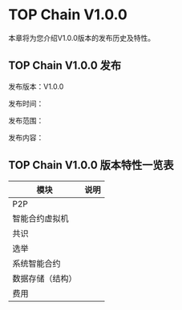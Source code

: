 



# TOP Chain V1.0.0

本章将为您介绍V1.0.0版本的发布历史及特性。

## TOP Chain V1.0.0 发布

发布版本：V1.0.0

发布时间：

发布范围：

发布内容：

## TOP Chain V1.0.0 版本特性一览表
| 模块             | 说明 |
| ---------------- | ---- |
| P2P              |      |
| 智能合约虚拟机   |      |
| 共识             |      |
| 选举             |      |
| 系统智能合约     |      |
| 数据存储（结构） |      |
| 费用             |      |

